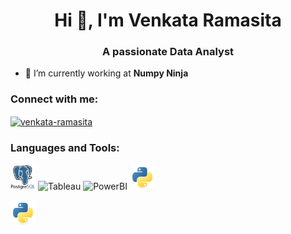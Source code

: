 <h1 align="center">Hi 👋, I'm Venkata Ramasita</h1>
<h3 align="center">A passionate Data Analyst</h3>

- 🔭 I’m currently working at **Numpy Ninja**

<h3 align="left">Connect with me:</h3>
<p align="left">
<a href="https://linkedin.com/in/venkata-ramasita" target="blank"><img align="center" src="https://raw.githubusercontent.com/rahuldkjain/github-profile-readme-generator/master/src/images/icons/Social/linked-in-alt.svg" alt="venkata-ramasita" height="30" width="40" /></a>
</p>

<h3 align="left">Languages and Tools:</h3>
<p align="left"> <a  <img src="https://raw.githubusercontent.com/devicons/devicon/master/icons/cplusplus/cplusplus-original.svg" alt="cplusplus" width="40" height="40"/>
</a>  <img src="https://raw.githubusercontent.com/devicons/devicon/master/icons/postgresql/postgresql-original-wordmark.svg" alt="postgresql" width="40" height="40"/>
</a>  <img src="https://github.com/sita47/My-Profile/assets/96062745/72f593e2-ebc1-470f-a07f-73469e2e53da" alt="Tableau" width="40" height="40"/> 
</a>  <img src="https://github.com/sita47/My-Profile/assets/96062745/88249775-ec1e-4318-8e40-28a00d8e641e" alt="PowerBI" width="40" height="40"/> 
</a> <a href="https://www.python.org" target="_blank" rel="noreferrer"> <img src="https://raw.githubusercontent.com/devicons/devicon/master/icons/python/python-original.svg" alt="Excel" width="40" height="40"/> </a> </p>
</a> <a href="https://www.python.org" target="_blank" rel="noreferrer"> <img src="https://raw.githubusercontent.com/devicons/devicon/master/icons/python/python-original.svg" alt="python" width="40" height="40"/> </a> </p>


